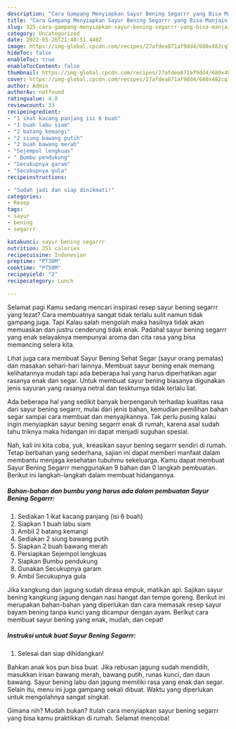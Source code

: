 ```yaml
---
description: "Cara Gampang Menyiapkan Sayur Bening Segarrr yang Bisa Manjain Lidah, Buat Buka Puasa Lezat"
title: "Cara Gampang Menyiapkan Sayur Bening Segarrr yang Bisa Manjain Lidah, Buat Buka Puasa Lezat"
slug: 325-cara-gampang-menyiapkan-sayur-bening-segarrr-yang-bisa-manjain-lidah-buat-buka-puasa-lezat
category: Uncategorized
date: 2022-05-26T21:40:51.440Z
image: https://img-global.cpcdn.com/recipes/27afdea871af9dd4/680x482cq70/sayur-bening-segarrr-foto-resep-utama.jpg
hideToc: false
enableToc: true
enableTocContent: false
thumbnail: https://img-global.cpcdn.com/recipes/27afdea871af9dd4/680x482cq70/sayur-bening-segarrr-foto-resep-utama.jpg
cover: https://img-global.cpcdn.com/recipes/27afdea871af9dd4/680x482cq70/sayur-bening-segarrr-foto-resep-utama.jpg
author: Admin
authorAv: notfound
ratingvalue: 4.8
reviewcount: 13
recipeingredient:
- "1 ikat kacang panjang isi 6 buah"
- "1 buah labu siam"
- "2 batang kemangi"
- "2 siung bawang putih"
- "2 buah bawang merah"
- "Sejempol lengkuas"
- " Bumbu pendukung"
- "Secukupnya garam"
- "Secukupnya gula"
recipeinstructions:

- "Sudah jadi dan siap dinikmati!"
categories:
- Resep
tags:
- sayur
- bening
- segarrr

katakunci: sayur bening segarrr 
nutrition: 251 calories
recipecuisine: Indonesian
preptime: "PT30M"
cooktime: "PT50M"
recipeyield: "2"
recipecategory: Lunch

---
```



Selamat pagi Kamu sedang mencari inspirasi resep sayur bening segarrr yang lezat? Cara membuatnya sangat tidak terlalu sulit namun tidak gampang juga. Tapi Kalau salah mengolah maka hasilnya tidak akan memuaskan dan justru cenderung tidak enak. Padahal sayur bening segarrr yang enak selayaknya mempunyai aroma dan cita rasa yang bisa memancing selera kita.


Lihat juga cara membuat Sayur Bening Sehat Segar (sayur orang pemalas) dan masakan sehari-hari lainnya. Membuat sayur bening enak memang kelihatannya mudah tapi ada beberapa hal yang harus diperhatikan agar rasanya enak dan segar. Untuk membuat sayur bening biasanya digunakan jenis sayuran yang rasanya netral dan teskturnya tidak terlalu liat.

Ada beberapa hal yang sedikit banyak berpengaruh terhadap kualitas rasa dari sayur bening segarrr, mulai dari jenis bahan, kemudian pemilihan bahan segar sampai cara membuat dan menyajikannya. Tak perlu pusing kalau ingin menyiapkan sayur bening segarrr enak di rumah, karena asal sudah tahu triknya maka hidangan ini dapat menjadi suguhan spesial.


Nah, kali ini kita coba, yuk, kreasikan sayur bening segarrr sendiri di rumah. Tetap berbahan yang sederhana, sajian ini dapat memberi manfaat dalam membantu menjaga kesehatan tubuhmu sekeluarga. Kamu dapat membuat Sayur Bening Segarrr menggunakan 9 bahan dan 0 langkah pembuatan. Berikut ini langkah-langkah dalam membuat hidangannya.

<!--inarticleads1-->

##### Bahan-bahan dan bumbu yang harus ada dalam pembuatan Sayur Bening Segarrr:

1. Sediakan 1 ikat kacang panjang (isi 6 buah)
1. Siapkan 1 buah labu siam
1. Ambil 2 batang kemangi
1. Sediakan 2 siung bawang putih
1. Siapkan 2 buah bawang merah
1. Persiapkan Sejempol lengkuas
1. Siapkan  Bumbu pendukung
1. Gunakan Secukupnya garam
1. Ambil Secukupnya gula


Jika kangkung dan jagung sudah dirasa empuk, matikan api. Sajikan sayur bening kangkung jagung dengan nasi hangat dan tempe goreng. Berikut ini merupakan bahan-bahan yang diperlukan dan cara memasak resep sayur bayam bening tanpa kunci yang dicampur dengan ayam. Berikut cara membuat sayur bening yang enak, mudah, dan cepat! 

<!--inarticleads2-->

##### Instruksi untuk buat Sayur Bening Segarrr:


1. Selesai dan siap dihidangkan!

Bahkan anak kos pun bisa buat. Jika rebusan jagung sudah mendidih, masukkan irisan bawang merah, bawang putih, runas kunci, dan daun bawang. Sayur bening labu dan jagung memiliki rasa yang enak dan segar. Selain itu, menu ini juga gampang sekali dibuat. Waktu yang diperlukan untuk mengolahnya sangat singkat. 

Gimana nih? Mudah bukan? Itulah cara menyiapkan sayur bening segarrr yang bisa kamu praktikkan di rumah. Selamat mencoba!
